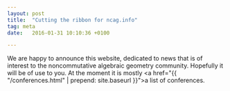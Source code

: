 ```yaml
---
layout: post
title:  "Cutting the ribbon for ncag.info"
tag: meta
date:   2016-01-31 10:10:36 +0100

---
```


We are happy to announce this website, dedicated to news that is of interest to the noncommutative algebraic geometry community. Hopefully it will be of use to you. At the moment it is mostly <a href="{{ "/conferences.html" | prepend: site.baseurl }}">a list of conferences</a>.
